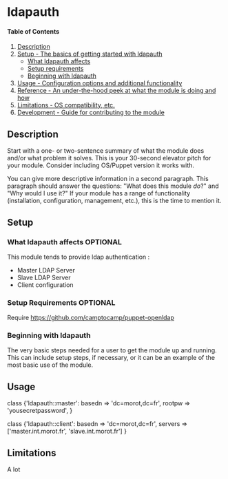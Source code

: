 # ldapauth

#### Table of Contents

1. [Description](#description)
1. [Setup - The basics of getting started with ldapauth](#setup)
    * [What ldapauth affects](#what-ldapauth-affects)
    * [Setup requirements](#setup-requirements)
    * [Beginning with ldapauth](#beginning-with-ldapauth)
1. [Usage - Configuration options and additional functionality](#usage)
1. [Reference - An under-the-hood peek at what the module is doing and how](#reference)
1. [Limitations - OS compatibility, etc.](#limitations)
1. [Development - Guide for contributing to the module](#development)

## Description

Start with a one- or two-sentence summary of what the module does and/or what
problem it solves. This is your 30-second elevator pitch for your module.
Consider including OS/Puppet version it works with.

You can give more descriptive information in a second paragraph. This paragraph
should answer the questions: "What does this module *do*?" and "Why would I use
it?" If your module has a range of functionality (installation, configuration,
management, etc.), this is the time to mention it.

## Setup

### What ldapauth affects **OPTIONAL**

This module tends to provide ldap authentication :
- Master LDAP Server
- Slave LDAP Server
- Client configuration

### Setup Requirements **OPTIONAL**

Require https://github.com/camptocamp/puppet-openldap

### Beginning with ldapauth

The very basic steps needed for a user to get the module up and running. This
can include setup steps, if necessary, or it can be an example of the most
basic use of the module.

## Usage
  class {'ldapauth::master':
    basedn => 'dc=morot,dc=fr',
    rootpw => 'yousecretpassword',
  }

  class {'ldapauth::client':
    basedn          => 'dc=morot,dc=fr',
    servers         => ['master.int.morot.fr', 'slave.int.morot.fr']
  }



## Limitations

A lot

